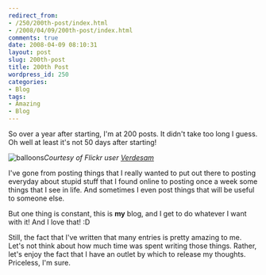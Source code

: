 ```yaml
---
redirect_from:
- /250/200th-post/index.html
- /2008/04/09/200th-post/index.html
comments: true
date: 2008-04-09 08:10:31
layout: post
slug: 200th-post
title: 200th Post
wordpress_id: 250
categories:
- Blog
tags:
- Amazing
- Blog
---
```


So over a year after starting, I'm at 200 posts.  It didn't take too long I guess.  Oh well at least it's not 50 days after starting!



![balloons](http://farm3.static.flickr.com/2407/2398874603_33786fd172_o.jpg)_Courtesy of Flickr user [Verdesam](http://flickr.com/photos/verdesam/)_

I've gone from posting things that I really wanted to put out there to posting everyday about stupid stuff that I found online to posting once a week some things that I see in life.  And sometimes I even post things that will be useful to someone else.

But one thing is constant, this is **my** blog, and I get to do whatever I want with it!  And I love that!  :D

Still, the fact that I've written that many entries is pretty amazing to me.  Let's not think about how much time was spent writing those things.  Rather, let's enjoy the fact that I have an outlet by which to release my thoughts.  Priceless, I'm sure.
